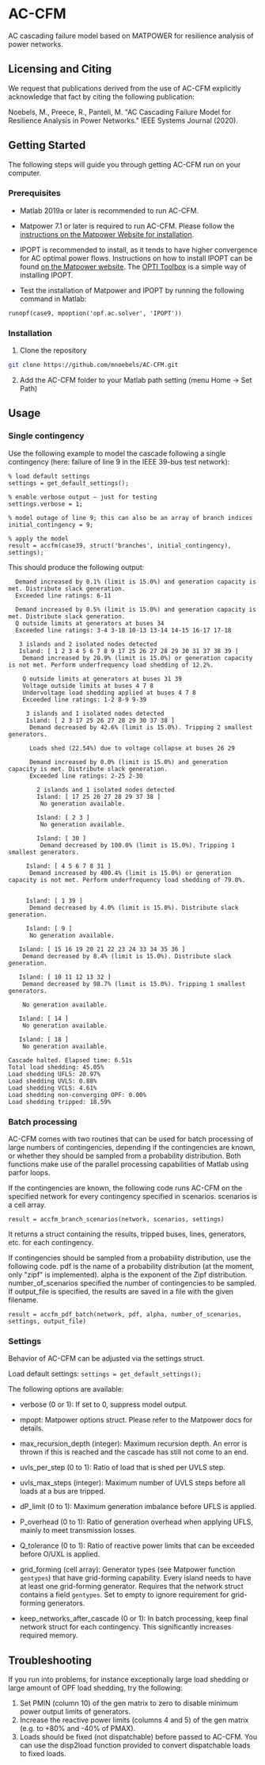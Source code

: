 # AC-CFM
AC cascading failure model based on MATPOWER for resilience analysis of power networks.

## Licensing and Citing

We request that publications derived from the use of AC-CFM explicitly acknowledge that fact by citing the following publication:

Noebels, M., Preece, R., Panteli, M. "AC Cascading Failure Model for Resilience Analysis in Power Networks." IEEE Systems Journal (2020).

<!-- GETTING STARTED -->
## Getting Started

The following steps will guide you through getting AC-CFM run on your computer.

### Prerequisites

* Matlab 2019a or later is recommended to run AC-CFM.

* Matpower 7.1 or later is required to run AC-CFM. Please follow the [instructions on the Matpower Website for installation](https://matpower.org/about/get-started/).

* IPOPT is recommended to install, as it tends to have higher convergence for AC optimal power flows. Instructions on how to install IPOPT can be found [on the Matpower website](https://matpower.org/download/optional-solvers/). The [OPTI Toolbox](https://www.inverseproblem.co.nz/OPTI/) is a simple way of installing IPOPT.

* Test the installation of Matpower and IPOPT by running the following command in Matlab:
```
runopf(case9, mpoption('opf.ac.solver', 'IPOPT'))
```

### Installation

1. Clone the repository
```sh
git clone https://github.com/mnoebels/AC-CFM.git
```
2. Add the AC-CFM folder to your Matlab path setting (menu Home -> Set Path)



<!-- USAGE EXAMPLES -->
## Usage

### Single contingency

Use the following example to model the cascade following a single contingency (here: failure of line 9 in the IEEE 39-bus test network):
```
% load default settings
settings = get_default_settings();
 
% enable verbose output – just for testing
settings.verbose = 1;
 
% model outage of line 9; this can also be an array of branch indices
initial_contingency = 9;
 
% apply the model
result = accfm(case39, struct('branches', initial_contingency), settings);
```
This should produce the following output:
```
  Demand increased by 0.1% (limit is 15.0%) and generation capacity is met. Distribute slack generation.
  Exceeded line ratings: 6-11

  Demand increased by 0.5% (limit is 15.0%) and generation capacity is met. Distribute slack generation.
  Q outside limits at generators at buses 34
  Exceeded line ratings: 3-4 3-18 10-13 13-14 14-15 16-17 17-18

   3 islands and 2 isolated nodes detected
   Island: [ 1 2 3 4 5 6 7 8 9 17 25 26 27 28 29 30 31 37 38 39 ]
    Demand increased by 20.9% (limit is 15.0%) or generation capacity is not met. Perform underfrequency load shedding of 12.2%.

    Q outside limits at generators at buses 31 39
    Voltage outside limits at buses 4 7 8
    Undervoltage load shedding applied at buses 4 7 8
    Exceeded line ratings: 1-2 8-9 9-39

     3 islands and 1 isolated nodes detected
     Island: [ 2 3 17 25 26 27 28 29 30 37 38 ]
      Demand decreased by 42.6% (limit is 15.0%). Tripping 2 smallest generators.

      Loads shed (22.54%) due to voltage collapse at buses 26 29

      Demand increased by 0.0% (limit is 15.0%) and generation capacity is met. Distribute slack generation.
      Exceeded line ratings: 2-25 2-30

        2 islands and 1 isolated nodes detected
        Island: [ 17 25 26 27 28 29 37 38 ]
         No generation available.

        Island: [ 2 3 ]
         No generation available.

        Island: [ 30 ]
         Demand decreased by 100.0% (limit is 15.0%). Tripping 1 smallest generators.

     Island: [ 4 5 6 7 8 31 ]
      Demand increased by 400.4% (limit is 15.0%) or generation capacity is not met. Perform underfrequency load shedding of 79.0%.


     Island: [ 1 39 ]
      Demand decreased by 4.0% (limit is 15.0%). Distribute slack generation.

     Island: [ 9 ]
      No generation available.

   Island: [ 15 16 19 20 21 22 23 24 33 34 35 36 ]
    Demand decreased by 8.4% (limit is 15.0%). Distribute slack generation.

   Island: [ 10 11 12 13 32 ]
    Demand decreased by 98.7% (limit is 15.0%). Tripping 1 smallest generators.

    No generation available.

   Island: [ 14 ]
    No generation available.

   Island: [ 18 ]
    No generation available.

Cascade halted. Elapsed time: 6.51s
Total load shedding: 45.05%
Load shedding UFLS: 20.97% 
Load shedding UVLS: 0.88% 
Load shedding VCLS: 4.61% 
Load shedding non-converging OPF: 0.00% 
Load shedding tripped: 18.59%
```

### Batch processing

AC-CFM comes with two routines that can be used for batch processing of large numbers of contingencies, depending if the contingencies are known, or whether they should be sampled from a probability distribution. Both functions make use of the parallel processing capabilities of Matlab using parfor loops.

If the contingencies are known, the following code runs AC-CFM on the specified network for every contingency specified in scenarios. scenarios is a cell array.

```result = accfm_branch_scenarios(network, scenarios, settings)```

It returns a struct containing the results, tripped buses, lines, generators, etc. for each contingency.

If contingencies should be sampled from a probability distribution, use the following code. pdf is the name of a probability distribution (at the moment, only "zipf" is implemented). alpha is the exponent of the Zipf distribution. number_of_scenarios specified the number of contingencies to be sampled. If output_file is specified, the results are saved in a file with the given filename.

```result = accfm_pdf_batch(network, pdf, alpha, number_of_scenarios, settings, output_file)```


### Settings

Behavior of AC-CFM can be adjusted via the settings struct.

Load default settings:
```settings = get_default_settings();```

The following options are available:

* verbose (0 or 1): If set to 0, suppress model output.

* mpopt: Matpower options struct. Please refer to the Matpower docs for details.

* max_recursion_depth (integer): Maximum recursion depth. An error is thrown if this is reached and the cascade has still not come to an end.

* uvls_per_step (0 to 1): Ratio of load that is shed per UVLS step.

* uvls_max_steps (integer): Maximum number of UVLS steps before all loads at a bus are tripped.

* dP_limit (0 to 1): Maximum generation imbalance before UFLS is applied.

* P_overhead (0 to 1): Ratio of generation overhead when applying UFLS, mainly to meet transmission losses.

* Q_tolerance (0 to 1): Ratio of reactive power limits that can be exceeded before O/UXL is applied.

* grid_forming (cell array): Generator types (see Matpower function `gentypes`) that have grid-forming capability. Every island needs to have at least one grid-forming generator. Requires that the network struct contains a field `gentypes`. Set to empty to ignore requirement for grid-forming generators.

* keep_networks_after_cascade (0 or 1): In batch processing, keep final network struct for each contingency. This significantly increases required memory.

<!-- Troubleshooting -->
## Troubleshooting

If you run into problems, for instance exceptionally large load shedding or large amount of OPF load shedding, try the following:

1. Set PMIN (column 10) of the gen matrix to zero to disable minimum power output limits of generators.
2. Increase the reactive power limits (columns 4 and 5) of the gen matrix (e.g. to +80% and -40% of PMAX).
3. Loads should be fixed (not dispatchable) before passed to AC-CFM. You can use the disp2load function provided to convert dispatchable loads to fixed loads.
